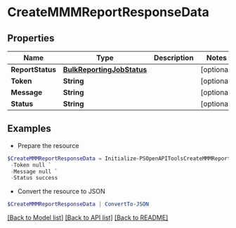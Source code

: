 # CreateMMMReportResponseData
## Properties

Name | Type | Description | Notes
------------ | ------------- | ------------- | -------------
**ReportStatus** | [**BulkReportingJobStatus**](BulkReportingJobStatus.md) |  | [optional] 
**Token** | **String** |  | [optional] 
**Message** | **String** |  | [optional] 
**Status** | **String** |  | [optional] 

## Examples

- Prepare the resource
```powershell
$CreateMMMReportResponseData = Initialize-PSOpenAPIToolsCreateMMMReportResponseData  -ReportStatus null `
 -Token null `
 -Message null `
 -Status success
```

- Convert the resource to JSON
```powershell
$CreateMMMReportResponseData | ConvertTo-JSON
```

[[Back to Model list]](../README.md#documentation-for-models) [[Back to API list]](../README.md#documentation-for-api-endpoints) [[Back to README]](../README.md)

